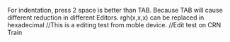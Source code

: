 For indentation, press 2 space is better than TAB. Because TAB will cause different reduction in different Editors.
rgh(x,x,x) can be replaced in hexadecimal
//This is a editing test from moble device.
//Edit test on CRN Train